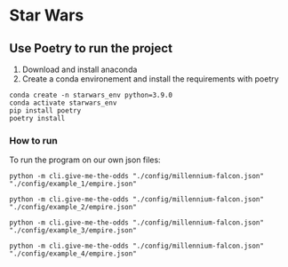 # Star Wars




## Use Poetry to run the project

1. Download and install anaconda
2. Create a conda environement and install the requirements with poetry

```
conda create -n starwars_env python=3.9.0
conda activate starwars_env
pip install poetry
poetry install
```

### How to run
To run the program on our own json files:

```
python -m cli.give-me-the-odds "./config/millennium-falcon.json" "./config/example_1/empire.json"

python -m cli.give-me-the-odds "./config/millennium-falcon.json" "./config/example_2/empire.json"

python -m cli.give-me-the-odds "./config/millennium-falcon.json" "./config/example_3/empire.json"

python -m cli.give-me-the-odds "./config/millennium-falcon.json" "./config/example_4/empire.json"
```